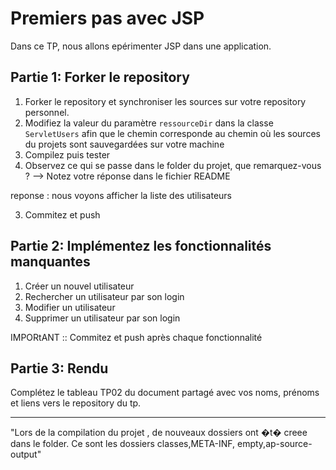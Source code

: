 # Premiers pas avec JSP
Dans ce TP, nous allons epérimenter JSP dans une application. 

## Partie 1: Forker le repository 
1. Forker le repository et synchroniser les sources sur votre repository personnel. 
2. Modifiez la valeur du paramètre ```ressourceDir``` dans la classe ```ServletUsers``` afin que le chemin corresponde au chemin où les sources du projets sont sauvegardées sur votre machine
3. Compilez puis tester
4. Observez ce qui se passe dans le folder du projet, que remarquez-vous ? 
--> Notez votre réponse dans le fichier README

reponse : nous voyons afficher la liste des utilisateurs

3. Commitez et push

## Partie 2: Implémentez les fonctionnalités manquantes

1. Créer un nouvel utilisateur 
2. Rechercher un utilisateur par son login 
3. Modifier un utilisateur 
4. Supprimer un utilisateur par son login

IMPORtANT :: Commitez et push après chaque fonctionnalité 

## Partie 3: Rendu
Complétez le tableau TP02 du document partagé avec vos noms, prénoms et liens vers le repository du tp. 
 
---------------------------------------------------------------------
"Lors de la compilation du projet , de nouveaux dossiers ont �t� creee dans le folder. Ce sont les dossiers classes,META-INF, empty,ap-source-output" 
